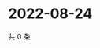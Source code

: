 # 2022-08-24

共 0 条

<!-- BEGIN WEIBO -->
<!-- 最后更新时间 Wed Aug 24 2022 09:48:54 GMT+0800 (China Standard Time) -->

<!-- END WEIBO -->
